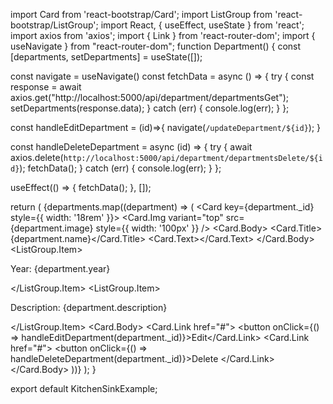 import Card from 'react-bootstrap/Card';
import ListGroup from 'react-bootstrap/ListGroup';
import React, { useEffect, useState } from 'react';
import axios from 'axios';
import { Link } from 'react-router-dom';
import { useNavigate } from "react-router-dom";
function Department() {
  const [departments, setDepartments]  = useState([]);

  const navigate = useNavigate()
  const fetchData = async () => {
    try {
      const response = await axios.get("http://localhost:5000/api/department/departmentsGet");
      setDepartments(response.data);
    } catch (err) {
      console.log(err);
    }
  };



  const handleEditDepartment = (id)=>{
    navigate(`/updateDepartment/${id}`);
  }

  const handleDeleteDepartment = async (id) => {
    try {
      await axios.delete(`http://localhost:5000/api/department/departmentsDelete/${id}`);
      fetchData();
    } catch (err) {
      console.log(err);
    }
  };

 
  useEffect(() => {
    fetchData();
  }, []);

  return (
     {departments.map((department) => (
    <Card  key={department._id} style={{ width: '18rem' }}>
      <Card.Img variant="top" src={department.image}  style={{ width: '100px' }} />
      <Card.Body>
        <Card.Title>{department.name}</Card.Title>
        <Card.Text></Card.Text>
      </Card.Body>
      <ListGroup className="list-group-flush">
        <ListGroup.Item>  <p>Year: {department.year}</p></ListGroup.Item>
        <ListGroup.Item> <p>Description: {department.description}</p></ListGroup.Item>
      </ListGroup>
      <Card.Body>
        <Card.Link href="#"> <button onClick={() => handleEditDepartment(department._id)}>Edit</button></Card.Link>
        <Card.Link href="#">            <button onClick={() => handleDeleteDepartment(department._id)}>Delete</button>
</Card.Link>
      </Card.Body>
    </Card>
       ))}
  );
}

export default KitchenSinkExample;